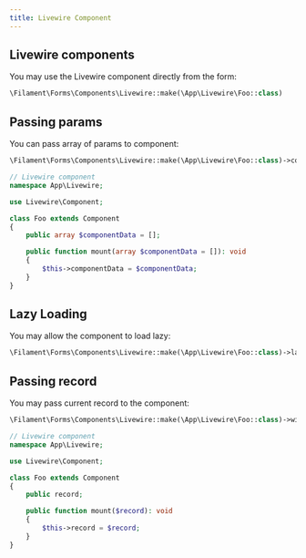```yaml
---
title: Livewire Component
---
```


## Livewire components

You may use the Livewire component directly from the form:

```php
\Filament\Forms\Components\Livewire::make(\App\Livewire\Foo::class)
```

## Passing params

You can pass array of params to component:

```php
\Filament\Forms\Components\Livewire::make(\App\Livewire\Foo::class)->componentData(['foo' => 'bar'])
```

```php
// Livewire component
namespace App\Livewire;

use Livewire\Component;

class Foo extends Component
{
    public array $componentData = [];

    public function mount(array $componentData = []): void
    {       
        $this->componentData = $componentData;
    }
}
```

## Lazy Loading

You may allow the component to load lazy:

```php
\Filament\Forms\Components\Livewire::make(\App\Livewire\Foo::class)->lazy()       
```

## Passing record

You may pass current record to the component:

```php
\Filament\Forms\Components\Livewire::make(\App\Livewire\Foo::class)->withRecord()       
```

```php
// Livewire component
namespace App\Livewire;

use Livewire\Component;

class Foo extends Component
{
    public record;

    public function mount($record): void
    {       
        $this->record = $record;
    }
}
```
